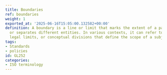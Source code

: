 ```yaml
---
title: Boundaries
ref: boundaries
weight: 1
exported_at: '2025-06-16T15:05:00.132582+00:00'
definition: A boundary is a line or limit that marks the extent of a particular area
  or separates different entities. In various contexts, it can refer to physical borders,
  legal limits, or conceptual divisions that define the scope of a subject or field.
tags:
- Standards
- policies
id: GL252
categories:
- ISO terminology
---
```


